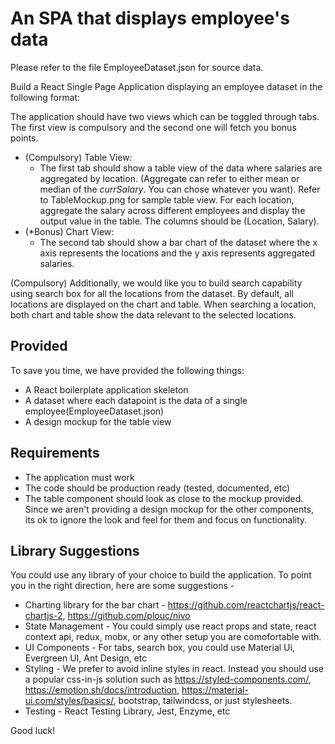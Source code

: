 # An SPA that displays employee's data

Please refer to the file EmployeeDataset.json for source data.

Build a React Single Page Application displaying an employee dataset in the following format:

The application should have two views which can be toggled through tabs. The first view is compulsory and the second one will fetch you bonus points.
- (Compulsory) Table View:
  * The first tab should show a table view of the data where salaries are aggregated by location. (Aggregate can refer to either mean or median of the _currSalary_. You can chose whatever you want). Refer to TableMockup.png for sample table view. For each location, aggregate the salary across different employees and display the output value in the table. The columns should be (Location, Salary).
- (*Bonus) Chart View:
  * The second tab should show a bar chart of the dataset where the x axis represents the locations and the y axis represents aggregated salaries.

(Compulsory) Additionally, we would like you to build search capability using search box for all the locations from the dataset. 
By default, all locations are displayed on the chart and table. When searching a location, both chart and table show the data relevant to the selected locations.

## Provided

To save you time, we have provided the following things:
- A React boilerplate application skeleton
- A dataset where each datapoint is the data of a single employee(EmployeeDataset.json)
- A design mockup for the table view

## Requirements

- The application must work 
- The code should be production ready (tested, documented, etc)
- The table component should look as close to the mockup provided. Since we aren't providing a design mockup for the other components,
  its ok to ignore the look and feel for them and focus on functionality.

## Library Suggestions

You could use any library of your choice to build the application. To point you in the right direction, here are some suggestions -

- Charting library for the bar chart - https://github.com/reactchartjs/react-chartjs-2, https://github.com/plouc/nivo
- State Management - You could simply use react props and state, react context api, redux, mobx, or any other setup you are comofortable with.
- UI Components - For tabs, search box, you could use Material Ui, Evergreen UI, Ant Design, etc
- Styling - We prefer to avoid inline styles in react. Instead you should use a popular css-in-js solution such as 
  https://styled-components.com/, https://emotion.sh/docs/introduction, https://material-ui.com/styles/basics/, bootstrap, tailwindcss, or just stylesheets.
- Testing - React Testing Library, Jest, Enzyme, etc

Good luck!
